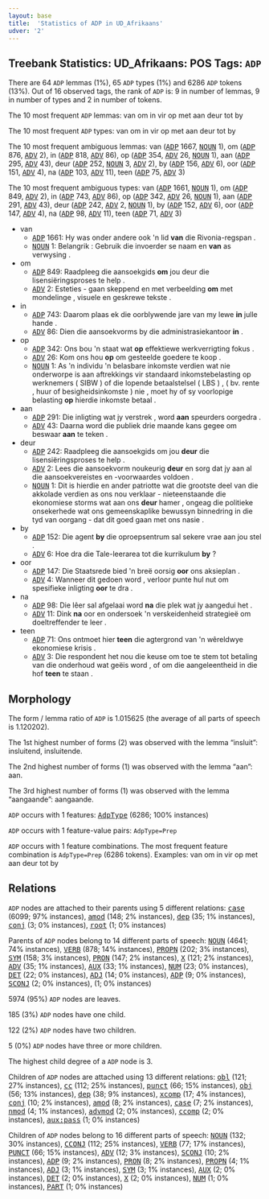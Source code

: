 ```yaml
---
layout: base
title:  'Statistics of ADP in UD_Afrikaans'
udver: '2'
---
```


## Treebank Statistics: UD_Afrikaans: POS Tags: `ADP`

There are 64 `ADP` lemmas (1%), 65 `ADP` types (1%) and 6286 `ADP` tokens (13%).
Out of 16 observed tags, the rank of `ADP` is: 9 in number of lemmas, 9 in number of types and 2 in number of tokens.

The 10 most frequent `ADP` lemmas: van om in vir op met aan deur tot by

The 10 most frequent `ADP` types:  van om in vir op met aan deur tot by

The 10 most frequent ambiguous lemmas: van (<tt><a href="af-pos-ADP.html">ADP</a></tt> 1667, <tt><a href="af-pos-NOUN.html">NOUN</a></tt> 1), om (<tt><a href="af-pos-ADP.html">ADP</a></tt> 876, <tt><a href="af-pos-ADV.html">ADV</a></tt> 2), in (<tt><a href="af-pos-ADP.html">ADP</a></tt> 818, <tt><a href="af-pos-ADV.html">ADV</a></tt> 86), op (<tt><a href="af-pos-ADP.html">ADP</a></tt> 354, <tt><a href="af-pos-ADV.html">ADV</a></tt> 26, <tt><a href="af-pos-NOUN.html">NOUN</a></tt> 1), aan (<tt><a href="af-pos-ADP.html">ADP</a></tt> 295, <tt><a href="af-pos-ADV.html">ADV</a></tt> 43), deur (<tt><a href="af-pos-ADP.html">ADP</a></tt> 252, <tt><a href="af-pos-NOUN.html">NOUN</a></tt> 3, <tt><a href="af-pos-ADV.html">ADV</a></tt> 2), by (<tt><a href="af-pos-ADP.html">ADP</a></tt> 156, <tt><a href="af-pos-ADV.html">ADV</a></tt> 6), oor (<tt><a href="af-pos-ADP.html">ADP</a></tt> 151, <tt><a href="af-pos-ADV.html">ADV</a></tt> 4), na (<tt><a href="af-pos-ADP.html">ADP</a></tt> 103, <tt><a href="af-pos-ADV.html">ADV</a></tt> 11), teen (<tt><a href="af-pos-ADP.html">ADP</a></tt> 75, <tt><a href="af-pos-ADV.html">ADV</a></tt> 3)

The 10 most frequent ambiguous types:  van (<tt><a href="af-pos-ADP.html">ADP</a></tt> 1661, <tt><a href="af-pos-NOUN.html">NOUN</a></tt> 1), om (<tt><a href="af-pos-ADP.html">ADP</a></tt> 849, <tt><a href="af-pos-ADV.html">ADV</a></tt> 2), in (<tt><a href="af-pos-ADP.html">ADP</a></tt> 743, <tt><a href="af-pos-ADV.html">ADV</a></tt> 86), op (<tt><a href="af-pos-ADP.html">ADP</a></tt> 342, <tt><a href="af-pos-ADV.html">ADV</a></tt> 26, <tt><a href="af-pos-NOUN.html">NOUN</a></tt> 1), aan (<tt><a href="af-pos-ADP.html">ADP</a></tt> 291, <tt><a href="af-pos-ADV.html">ADV</a></tt> 43), deur (<tt><a href="af-pos-ADP.html">ADP</a></tt> 242, <tt><a href="af-pos-ADV.html">ADV</a></tt> 2, <tt><a href="af-pos-NOUN.html">NOUN</a></tt> 1), by (<tt><a href="af-pos-ADP.html">ADP</a></tt> 152, <tt><a href="af-pos-ADV.html">ADV</a></tt> 6), oor (<tt><a href="af-pos-ADP.html">ADP</a></tt> 147, <tt><a href="af-pos-ADV.html">ADV</a></tt> 4), na (<tt><a href="af-pos-ADP.html">ADP</a></tt> 98, <tt><a href="af-pos-ADV.html">ADV</a></tt> 11), teen (<tt><a href="af-pos-ADP.html">ADP</a></tt> 71, <tt><a href="af-pos-ADV.html">ADV</a></tt> 3)


* van
  * <tt><a href="af-pos-ADP.html">ADP</a></tt> 1661: Hy was onder andere ook 'n lid <b>van</b> die Rivonia-regspan .
  * <tt><a href="af-pos-NOUN.html">NOUN</a></tt> 1: Belangrik : Gebruik die invoerder se naam en <b>van</b> as verwysing .
* om
  * <tt><a href="af-pos-ADP.html">ADP</a></tt> 849: Raadpleeg die aansoekgids <b>om</b> jou deur die lisensiëringsproses te help .
  * <tt><a href="af-pos-ADV.html">ADV</a></tt> 2: Esteties - gaan skeppend en met verbeelding <b>om</b> met mondelinge , visuele en geskrewe tekste .
* in
  * <tt><a href="af-pos-ADP.html">ADP</a></tt> 743: Daarom plaas ek die oorblywende jare van my lewe <b>in</b> julle hande .
  * <tt><a href="af-pos-ADV.html">ADV</a></tt> 86: Dien die aansoekvorms by die administrasiekantoor <b>in</b> .
* op
  * <tt><a href="af-pos-ADP.html">ADP</a></tt> 342: Ons bou 'n staat wat <b>op</b> effektiewe werkverrigting fokus .
  * <tt><a href="af-pos-ADV.html">ADV</a></tt> 26: Kom ons hou <b>op</b> om gesteelde goedere te koop .
  * <tt><a href="af-pos-NOUN.html">NOUN</a></tt> 1: As 'n individu 'n belasbare inkomste verdien wat nie onderworpe is aan aftrekkings vir standaard inkomstebelasting op werknemers ( SIBW ) of die lopende betaalstelsel ( LBS ) , ( bv. rente , huur of besigheidsinkomste ) nie , moet hy of sy voorlopige belasting <b>op</b> hierdie inkomste betaal .
* aan
  * <tt><a href="af-pos-ADP.html">ADP</a></tt> 291: Die inligting wat jy verstrek , word <b>aan</b> speurders oorgedra .
  * <tt><a href="af-pos-ADV.html">ADV</a></tt> 43: Daarna word die publiek drie maande kans gegee om beswaar <b>aan</b> te teken .
* deur
  * <tt><a href="af-pos-ADP.html">ADP</a></tt> 242: Raadpleeg die aansoekgids om jou <b>deur</b> die lisensiëringsproses te help .
  * <tt><a href="af-pos-ADV.html">ADV</a></tt> 2: Lees die aansoekvorm noukeurig <b>deur</b> en sorg dat jy aan al die aansoekvereistes en -voorwaardes voldoen .
  * <tt><a href="af-pos-NOUN.html">NOUN</a></tt> 1: Dit is hierdie en ander patriotte wat die grootste deel van die akkolade verdien as ons nou verklaar - nieteenstaande die ekonomiese storms wat aan ons <b>deur</b> hamer , ongeag die politieke onsekerhede wat ons gemeenskaplike bewussyn binnedring in die tyd van oorgang - dat dit goed gaan met ons nasie .
* by
  * <tt><a href="af-pos-ADP.html">ADP</a></tt> 152: Die agent <b>by</b> die oproepsentrum sal sekere vrae aan jou stel .
  * <tt><a href="af-pos-ADV.html">ADV</a></tt> 6: Hoe dra die Tale-leerarea tot die kurrikulum <b>by</b> ?
* oor
  * <tt><a href="af-pos-ADP.html">ADP</a></tt> 147: Die Staatsrede bied 'n breë oorsig <b>oor</b> ons aksieplan .
  * <tt><a href="af-pos-ADV.html">ADV</a></tt> 4: Wanneer dit gedoen word , verloor punte hul nut om spesifieke inligting <b>oor</b> te dra .
* na
  * <tt><a href="af-pos-ADP.html">ADP</a></tt> 98: Die lêer sal afgelaai word <b>na</b> die plek wat jy aangedui het .
  * <tt><a href="af-pos-ADV.html">ADV</a></tt> 11: Dink <b>na</b> oor en ondersoek 'n verskeidenheid strategieë om doeltreffender te leer .
* teen
  * <tt><a href="af-pos-ADP.html">ADP</a></tt> 71: Ons ontmoet hier <b>teen</b> die agtergrond van 'n wêreldwye ekonomiese krisis .
  * <tt><a href="af-pos-ADV.html">ADV</a></tt> 3: Die respondent het nou die keuse om toe te stem tot betaling van die onderhoud wat geëis word , of om die aangeleentheid in die hof <b>teen</b> te staan .

## Morphology

The form / lemma ratio of `ADP` is 1.015625 (the average of all parts of speech is 1.120202).

The 1st highest number of forms (2) was observed with the lemma “insluit”: insluitend, insluitende.

The 2nd highest number of forms (1) was observed with the lemma “aan”: aan.

The 3rd highest number of forms (1) was observed with the lemma “aangaande”: aangaande.

`ADP` occurs with 1 features: <tt><a href="af-feat-AdpType.html">AdpType</a></tt> (6286; 100% instances)

`ADP` occurs with 1 feature-value pairs: `AdpType=Prep`

`ADP` occurs with 1 feature combinations.
The most frequent feature combination is `AdpType=Prep` (6286 tokens).
Examples: van om in vir op met aan deur tot by


## Relations

`ADP` nodes are attached to their parents using 5 different relations: <tt><a href="af-dep-case.html">case</a></tt> (6099; 97% instances), <tt><a href="af-dep-amod.html">amod</a></tt> (148; 2% instances), <tt><a href="af-dep-dep.html">dep</a></tt> (35; 1% instances), <tt><a href="af-dep-conj.html">conj</a></tt> (3; 0% instances), <tt><a href="af-dep-root.html">root</a></tt> (1; 0% instances)

Parents of `ADP` nodes belong to 14 different parts of speech: <tt><a href="af-pos-NOUN.html">NOUN</a></tt> (4641; 74% instances), <tt><a href="af-pos-VERB.html">VERB</a></tt> (878; 14% instances), <tt><a href="af-pos-PROPN.html">PROPN</a></tt> (202; 3% instances), <tt><a href="af-pos-SYM.html">SYM</a></tt> (158; 3% instances), <tt><a href="af-pos-PRON.html">PRON</a></tt> (147; 2% instances), <tt><a href="af-pos-X.html">X</a></tt> (121; 2% instances), <tt><a href="af-pos-ADV.html">ADV</a></tt> (35; 1% instances), <tt><a href="af-pos-AUX.html">AUX</a></tt> (33; 1% instances), <tt><a href="af-pos-NUM.html">NUM</a></tt> (23; 0% instances), <tt><a href="af-pos-DET.html">DET</a></tt> (22; 0% instances), <tt><a href="af-pos-ADJ.html">ADJ</a></tt> (14; 0% instances), <tt><a href="af-pos-ADP.html">ADP</a></tt> (9; 0% instances), <tt><a href="af-pos-SCONJ.html">SCONJ</a></tt> (2; 0% instances),  (1; 0% instances)

5974 (95%) `ADP` nodes are leaves.

185 (3%) `ADP` nodes have one child.

122 (2%) `ADP` nodes have two children.

5 (0%) `ADP` nodes have three or more children.

The highest child degree of a `ADP` node is 3.

Children of `ADP` nodes are attached using 13 different relations: <tt><a href="af-dep-obl.html">obl</a></tt> (121; 27% instances), <tt><a href="af-dep-cc.html">cc</a></tt> (112; 25% instances), <tt><a href="af-dep-punct.html">punct</a></tt> (66; 15% instances), <tt><a href="af-dep-obj.html">obj</a></tt> (56; 13% instances), <tt><a href="af-dep-dep.html">dep</a></tt> (38; 9% instances), <tt><a href="af-dep-xcomp.html">xcomp</a></tt> (17; 4% instances), <tt><a href="af-dep-conj.html">conj</a></tt> (10; 2% instances), <tt><a href="af-dep-amod.html">amod</a></tt> (8; 2% instances), <tt><a href="af-dep-case.html">case</a></tt> (7; 2% instances), <tt><a href="af-dep-nmod.html">nmod</a></tt> (4; 1% instances), <tt><a href="af-dep-advmod.html">advmod</a></tt> (2; 0% instances), <tt><a href="af-dep-ccomp.html">ccomp</a></tt> (2; 0% instances), <tt><a href="af-dep-aux-pass.html">aux:pass</a></tt> (1; 0% instances)

Children of `ADP` nodes belong to 16 different parts of speech: <tt><a href="af-pos-NOUN.html">NOUN</a></tt> (132; 30% instances), <tt><a href="af-pos-CCONJ.html">CCONJ</a></tt> (112; 25% instances), <tt><a href="af-pos-VERB.html">VERB</a></tt> (77; 17% instances), <tt><a href="af-pos-PUNCT.html">PUNCT</a></tt> (66; 15% instances), <tt><a href="af-pos-ADV.html">ADV</a></tt> (12; 3% instances), <tt><a href="af-pos-SCONJ.html">SCONJ</a></tt> (10; 2% instances), <tt><a href="af-pos-ADP.html">ADP</a></tt> (9; 2% instances), <tt><a href="af-pos-PRON.html">PRON</a></tt> (8; 2% instances), <tt><a href="af-pos-PROPN.html">PROPN</a></tt> (4; 1% instances), <tt><a href="af-pos-ADJ.html">ADJ</a></tt> (3; 1% instances), <tt><a href="af-pos-SYM.html">SYM</a></tt> (3; 1% instances), <tt><a href="af-pos-AUX.html">AUX</a></tt> (2; 0% instances), <tt><a href="af-pos-DET.html">DET</a></tt> (2; 0% instances), <tt><a href="af-pos-X.html">X</a></tt> (2; 0% instances), <tt><a href="af-pos-NUM.html">NUM</a></tt> (1; 0% instances), <tt><a href="af-pos-PART.html">PART</a></tt> (1; 0% instances)

